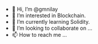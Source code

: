 - 👋 Hi, I’m @gmnilay
- 👀 I’m interested in Blockchain.
- 🌱 I’m currently learning Solidity.
- 💞️ I’m looking to collaborate on ...
- 📫 How to reach me ...

<!---
gmnilay/gmnilay is a ✨ special ✨ repository because its `README.md` (this file) appears on your GitHub profile.
You can click the Preview link to take a look at your changes.
--->
